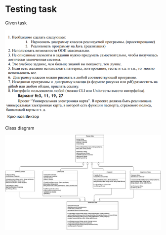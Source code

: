 # Testing task

Given task

![Task](https://raw.githubusercontent.com/let-it-be-cake/Test_Task/master/Task.png)

Class diagram

![Class diagram](https://raw.githubusercontent.com/let-it-be-cake/Test_Task/master/Untitled%20Diagram.png)
